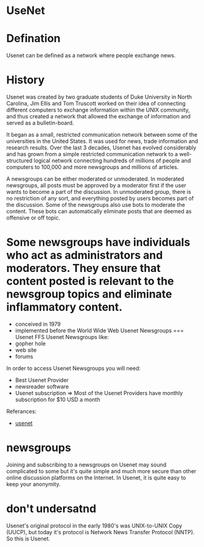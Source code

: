 UseNet
======
# Defination
 Usenet can be defined as a network where people exchange news.
# History
Usenet was created by two graduate students of Duke University in North Carolina, Jim Ellis and Tom Truscott worked on their idea of connecting different computers to exchange information within the UNIX community, and thus created a network that allowed the exchange of information and served as a bulletin-board.

It began as a small, restricted communication network between some of the universities in the United States. It was used for news, trade information and research results. Over the last 3 decades, Usenet has evolved considerably and has grown from a simple restricted communication network to a well-structured logical network connecting hundreds of millions of people and computers to 100,000 and more newsgroups and millions of articles.

A newsgroups can be either moderated or unmoderated. In moderated newsgroups, all posts must be approved by a moderator first if the user wants to become a part of the discussion. In unmoderated group, there is no restriction of any sort, and everything posted by users becomes part of the discussion. Some of the newsgroups also use bots to moderate the content. These bots can automatically eliminate posts that are deemed as offensive or off topic.

# Some newsgroups have individuals who act as administrators and moderators. They ensure that content posted is relevant to the newsgroup topics and eliminate inflammatory content.



- conceived in 1979
- implemented before the World Wide Web
Usenet Newsgroups === Usenet FFS
Usenet Newsgroups like:
- gopher hole
- web site
- forums 


In order to access Usenet Newsgroups you will need:
- Best Usenet Provider
- newsreader software
- Usenet subscription => Most of the Usenet Providers have monthly subscription for $10 USD a month


Referances:
- [usenet](https://www.usenet.com/what-is-usenet/)



newsgroups
========

Joining and subscribing to a newsgroups on Usenet may sound complicated to some but it's quite simple and much more secure than other online discussion platforms on the Internet. In Usenet, it is quite easy to keep your anonymity.


don't undersatnd
===========

Usenet's original protocol in the early 1980's was UNIX-to-UNIX Copy (UUCP), but today it's protocol is Network News Transfer Protocol (NNTP). So this is Usenet.